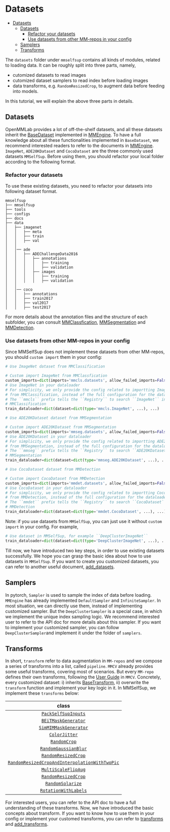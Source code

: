 # Datasets

- [Datasets](#datasets)
  - [Datasets](#datasets-1)
    - [Refactor your datasets](#refactor-your-datasets)
    - [Use datasets from other MM-repos in your config](#use-datasets-from-other-mm-repos-in-your-config)
  - [Samplers](#samplers)
  - [Transforms](#transforms)

The `datasets` folder under `mmselfsup` contains all kinds of modules, related to loading data.
It can be roughly split into three parts, namely,

- cutomized datasets to read images
- cutomized dataset samplers to read index before loading images
- data transforms, e.g. `RandomResizedCrop`, to augment data before feeding into models.

In this tutorial, we will explain the above three parts in details.

## Datasets

OpenMMLab provides a lot of off-the-shelf datasets, and all these datasets inherit the [BaseDataset](https://github.com/open-mmlab/mmengine/blob/429bb27972bee1a9f3095a4d5f6ac5c0b88ccf54/mmengine/dataset/base_dataset.py#L116)
implemented in [MMEngine](https://github.com/open-mmlab/mmengine). To have a full knowledge about all these functionalities implemented in
`BaseDataset`, we recommend interested readers to refer to the documents in [MMEngine](https://github.com/open-mmlab/mmengine/blob/main/docs/en/tutorials/basedataset.md). `ImageNet`, `ADE20KDataset` and `CocoDataset` are the three commonly used datasets `MMSelfSup`. Before using them, you should refactor your local folder according to
the following format.

### Refactor your datasets

To use these existing datasets, you need to refactor your datasets
into following dataset format.

```
mmselfsup
├── mmselfsup
├── tools
├── configs
├── docs
├── data
│   ├── imagenet
│   │   ├── meta
│   │   ├── train
│   │   ├── val
│   │
│   │── ade
│   │   ├── ADEChallengeData2016
│   │   │   ├── annotations
│   │   │   │   ├── training
│   │   │   │   ├── validation
│   │   │   ├── images
│   │   │   │   ├── training
│   │   │   │   ├── validation
│   │
│   │── coco
│   │   ├── annotations
│   │   ├── train2017
│   │   ├── val2017
│   │   ├── test2017
```

For more details about the annotation files and the structure of each subfolder, you can consult [MMClassfication](https://github.com/open-mmlab/mmclassification),
[MMSegmentation](https://github.com/open-mmlab/mmsegmentation) and [MMDetection](https://github.com/open-mmlab/mmdetection).

### Use datasets from other MM-repos in your config

Since MMSelfSup does not implement these datasets from other MM-repos, you should `custom import` them in your config:

```python
# Use ImageNet dataset from MMClassification

# Custom import ImageNet from MMClassfication
custom_imports=dict(imports='mmcls.datasets', allow_failed_imports=False)
# Use ImageNet in your dataloader
# For simplicity, we only provide the config related to importting ImageNet
# from MMClassification, instead of the full configuration for the dataloader.
# The ``mmcls`` prefix tells the ``Registry`` to search ``ImageNet`` in
# MMClassification
train_dataloader=dict(dataset=dict(type='mmcls.ImageNet', ...), ...)
```

```python
# Use ADE20KDataset dataset from MMSegmentation

# Custom import ADE20KDataset from MMSegmentation
custom_imports=dict(imports='mmseg.datasets', allow_failed_imports=False)
# Use ADE20KDataset in your dataloader
# For simplicity, we only provide the config related to importting ADE20KDataset
# from MMSegmentation, instead of the full configuration for the dataloader.
# The ``mmseg`` prefix tells the ``Registry`` to search ``ADE20KDataset`` in
# MMSegmentation
train_dataloader=dict(dataset=dict(type='mmseg.ADE20KDataset', ...), ...)
```

```python
# Use CocoDataset dataset from MMDetection

# Custom import CocoDataset from MMDetection
custom_imports=dict(imports='mmdet.datasets', allow_failed_imports=False)
# Use CocoDataset in your dataloader
# For simplicity, we only provide the config related to importting CocoDataset
# from MMDetection, instead of the full configuration for the dataloader.
# The ``mmdet`` prefix tells the ``Registry`` to search ``CocoDataset`` in
# MMDetection
train_dataloader=dict(dataset=dict(type='mmdet.CocoDataset', ...), ...)
```

Note: if you use datasets from `MMSelfSup`, you can just use it without `custom import` in your config. For example,

```python
# Use dataset in MMSelfSup, for example ``DeepClusterImageNet``
train_dataloader=dict(dataset=dict(type='DeepClusterImageNet', ...), ...)
```

Till now, we have introduced two key steps, in order to use existing datasets successfully. We hope you can
grasp the basic idea about how to use datasets in `MMSelfSup`. If you want to create you customized datasets, you can refer to
another useful document, [add_datasets](./add_datasets.md).

## Samplers

In pytorch, `Sampler` is used to sample the index of data before loading. `MMEngine` has already implemented `DefaultSampler` and
`InfiniteSampler`. In most situation, we can directly use them, instead of implementing customized sampler. But the `DeepClusterSampler` is a special case, in which we implement the unique index sampling logic. We recommend interested user to refer to the API doc for more details about this sampler. If you want to implement your customized sampler, you can follow `DeepClusterSampler`and implement it under the folder of `samplers`.

## Transforms

In short, `transform` refer to data augmentation in `MM-repos` and we compose a series of transforms into a list, called `pipeline`.
`MMCV` already provides some useful transforms, covering most of scenarios. But every `MM-repo` defines their own transforms, following
the [User Guide](https://github.com/open-mmlab/mmcv/blob/dev-2.x/docs/zh_cn/understand_mmcv/data_transform.md) in `MMCV`. Concretely, every
customized dataset: i) inherits [BaseTransform](https://github.com/open-mmlab/mmcv/blob/19a024155a0b710568c2faeae07dead2a5550392/mmcv/transforms/base.py#L6),
ii) overwrite the `transform` function and implement your key logic in it. In MMSelfSup, we implement these `transforms` below:

|                                                      class                                                      |
| :-------------------------------------------------------------------------------------------------------------: |
|                           [`PackSelfSupInputs`](mmselfsup.datasets.PackSelfSupInputs)                           |
|                           [`BEiTMaskGenerator`](mmselfsup.datasets.BEiTMaskGenerator)                           |
|                         [`SimMIMMaskGenerator`](mmselfsup.datasets.SimMIMMaskGenerator)                         |
|                                 [`ColorJitter`](mmselfsup.datasets.ColorJitter)                                 |
|                                  [`RandomCrop`](mmselfsup.datasets.RandomCrop)                                  |
|                          [`RandomGaussianBlur`](mmselfsup.datasets.RandomGaussianBlur)                          |
|                           [`RandomResizedCrop`](mmselfsup.datasets.RandomResizedCrop)                           |
| [`RandomResizedCropAndInterpolationWithTwoPic`](mmselfsup.datasets.RandomResizedCropAndInterpolationWithTwoPic) |
|                           [`MultiScaleFlipAug`](mmselfsup.datasets.MultiScaleFlipAug)                           |
|                           [`RandomResizedCrop`](mmselfsup.datasets.RandomResizedCrop)                           |
|                              [`RandomSolarize`](mmselfsup.datasets.RandomSolarize)                              |
|                          [`RotationWithLabels`](mmselfsup.datasets.RotationWithLabels)                          |

For interested users, you can refer to the API doc to have a full understanding of these transforms. Now, we have introduced
the basic concepts about transform. If you want to know how to use them in your config or implement your customed transforms,
you can refer to [transforms](./transforms.md) and [add_transforms](./add_transforms.md).
